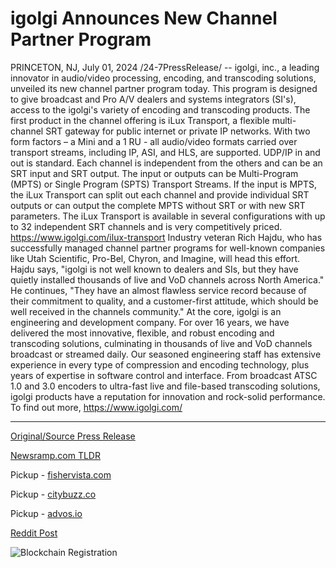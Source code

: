 # igolgi Announces New Channel Partner Program

PRINCETON, NJ, July 01, 2024 /24-7PressRelease/ -- igolgi, inc., a leading innovator in audio/video processing, encoding, and transcoding solutions, unveiled its new channel partner program today. This program is designed to give broadcast and Pro A/V dealers and systems integrators (SI's), access to the igolgi's variety of encoding and transcoding products.  The first product in the channel offering is iLux Transport, a flexible multi-channel SRT gateway for public internet or private IP networks. With two form factors – a Mini and a 1 RU - all audio/video formats carried over transport streams, including IP, ASI, and HLS, are supported. UDP/IP in and out is standard. Each channel is independent from the others and can be an SRT input and SRT output. The input or outputs can be Multi-Program (MPTS) or Single Program (SPTS) Transport Streams. If the input is MPTS, the iLux Transport can split out each channel and provide individual SRT outputs or can output the complete MPTS without SRT or with new SRT parameters.  The iLux Transport is available in several configurations with up to 32 independent SRT channels and is very competitively priced. https://www.igolgi.com/ilux-transport   Industry veteran Rich Hajdu, who has successfully managed channel partner programs for well-known companies like Utah Scientific, Pro-Bel, Chyron, and Imagine, will head this effort. Hajdu says, "igolgi is not well known to dealers and SIs, but they have quietly installed thousands of live and VoD channels across North America." He continues, "They have an almost flawless service record because of their commitment to quality, and a customer-first attitude, which should be well received in the channels community."  At the core, igolgi is an engineering and development company. For over 16 years, we have delivered the most innovative, flexible, and robust encoding and transcoding solutions, culminating in thousands of live and VoD channels broadcast or streamed daily. Our seasoned engineering staff has extensive experience in every type of compression and encoding technology, plus years of expertise in software control and interface. From broadcast ATSC 1.0 and 3.0 encoders to ultra-fast live and file-based transcoding solutions, igolgi products have a reputation for innovation and rock-solid performance.  To find out more, https://www.igolgi.com/ 

---

[Original/Source Press Release](https://www.24-7pressrelease.com/press-release/512153/igolgi-announces-new-channel-partner-program)
                    

[Newsramp.com TLDR](https://newsramp.com/curated-news/igolgi-unveils-new-channel-partner-program-with-ilux-transport-as-first-offering/30e117d1fddfac9f9c3af514a4786c98) 


Pickup - [fishervista.com](https://fishervista.com/en/igolgi-launches-comprehensive-channel-partner-program/20244661)

Pickup - [citybuzz.co](https://citybuzz.co/2024/07/01/igolgi-launches-channel-partner-program-for-audio-video-processing-solutions)

Pickup - [advos.io](https://advos.io/en/igolgi-launches-new-channel-partner-program-for-advanced-audio-video-solutions/20244661)
 



[Reddit Post](https://www.reddit.com/r/Business_NewsRamp/comments/1dtpw2q/igolgi_unveils_new_channel_partner_program_with/) 



![Blockchain Registration](https://cdn.newsramp.app/24-7PressRelease/qrcode/247/2/noontJ31.webp)